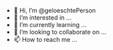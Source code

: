 - 👋 Hi, I’m @geloeschtePerson
- 👀 I’m interested in ...
- 🌱 I’m currently learning ...
- 💞️ I’m looking to collaborate on ...
- 📫 How to reach me ...

<!---
geloeschtePerson/geloeschtePerson is a ✨ special ✨ repository because its `README.md` (this file) appears on your GitHub profile.
You can click the Preview link to take a look at your changes.
--->
